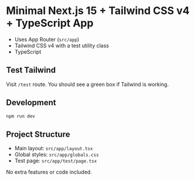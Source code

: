 # Minimal Next.js 15 + Tailwind CSS v4 + TypeScript App

- Uses App Router (`src/app`)
- Tailwind CSS v4 with a test utility class
- TypeScript

## Test Tailwind
Visit `/test` route. You should see a green box if Tailwind is working.

## Development
```bash
npm run dev
```

## Project Structure
- Main layout: `src/app/layout.tsx`
- Global styles: `src/app/globals.css`
- Test page: `src/app/test/page.tsx`

No extra features or code included.

